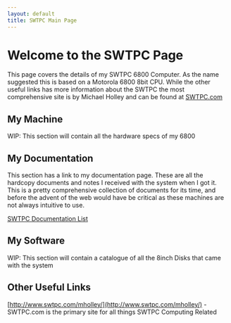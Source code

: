 ```yaml
---
layout: default
title: SWTPC Main Page
---
```


# Welcome to the SWTPC Page
This page covers the details of my SWTPC 6800 Computer. As the name suggested this is based on a Motorola 6800 8bit CPU. While the other useful links has more information about the SWTPC the most comprehensive site is by Michael Holley and can be found at [SWTPC.com](http://www.swtpc.com/mholley/)

## My Machine

WIP: This section will contain all the hardware specs of my 6800

## My Documentation

This section has a link to my documentation page. These are all the hardcopy documents and notes I received with the system when I got it. This is a pretty comprehensive collection of documents for its time, and before the advent of the web would have be critical as these machines are not always intuitive to use.

[SWTPC Documentation List](swtpc/swtpc_docs.md)

## My Software

WIP: This section will contain a catalogue of all the 8inch Disks that came with the system

## Other Useful Links

[http://www.swtpc.com/mholley/](http://www.swtpc.com/mholley/) - SWTPC.com is the primary site for all things SWTPC Computing Related 